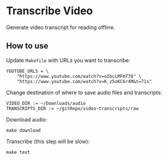 # Transcribe Video

Generate video transcript for reading offline.

## How to use

Update `Makefile` with URLs you want to transcribe:

```
YOUTUBE_URLS = \
	"https://www.youtube.com/watch?v=oIbcLMFmT78" \
  	"https://www.youtube.com/watch?v=K_z5oKC6r4M&t=71s"
```

Change destination of where to save audio files and transcripts:

```
VIDEO_DIR := ~/Downloads/audio
TRANSCRIPTS_DIR := ~/gitRepo/video-transcripts/raw
```

Download audio:

```
make download
```

Transcribe (this step will be slow):

```
make text
```
